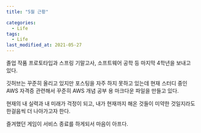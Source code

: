 ```yaml
---
title: "5월 근황"

categories:
  - Life
tags: 
  - Life
last_modified_at: 2021-05-27
---
```


졸업 작품 프로토타입과 스프링 기말고사, 소프트웨어 공학 등 마지막 4학년을 보내고 있다.

깃허브는 꾸준히 올리고 있지만 포스팅을 자주 하지 못하고 있는데 현재 스터디 중인 AWS 자격증 관련해서 꾸준히 AWS 개념 공부 용 마크다운 파일을 만들고 있다.

현재의 내 실력과 내 미래가 걱정이 되고, 내가 현재까지 해온 것들이 미약한 것일지라도 한걸음씩 더 나아가고자 한다.

즐겨했던 게임이 서비스 종료를 하게되서 마음이 아프다.